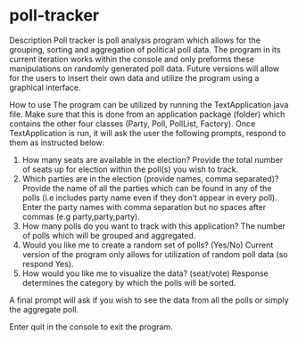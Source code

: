 # poll-tracker

Description
Poll tracker is poll analysis program which allows for the grouping, sorting and aggregation of political poll data. The program in its current iteration works within the console and only preforms these manipulations on randomly generated poll data. Future versions will allow for the users to insert their own data and utilize the program using a graphical interface.

How to use
The program can be utilized by running the TextApplication java file. Make sure that this is done from an application package (folder) which contains the other four classes (Party, Poll, PollList, Factory). Once TextApplication is run, it will ask the user the following prompts, respond to them as instructed below:

1. How many seats are available in the election? 
Provide the total number of seats up for election within the poll(s) you wish to track.
2. Which parties are in the election (provide names, comma separated)?
Provide the name of all the parties which can be found in any of the polls (i.e includes party name even if they don’t appear in every poll). Enter the party names with comma separation but no spaces after commas (e.g party,party,party).
3. How many polls do you want to track with this application?
The number of polls which will be grouped and aggregated.
4. Would you like me to create a random set of polls? (Yes/No)
Current version of the program only allows for utilization of random poll data (so respond Yes).
5. How would you like me to visualize the data? (seat/vote)
Response determines the category by which the polls will be sorted.

A final prompt will ask if you wish to see the data from all the polls or simply the aggregate poll.

Enter quit in the console to exit the program.
